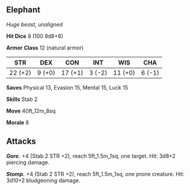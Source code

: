 ## Elephant

*Huge beast, unaligned*

**Hit Dice** 8 (100 8d8+8)

**Armor Class** 12 (natural armor)

| STR     | DEX     | CON     | INT     | WIS     | CHA     |
|---------|---------|---------|---------|---------|---------|
| 22 (+2) |  9 (+0) | 17 (+1) |  3 (-2) | 11 (+0) |  6 (-1) |

**Saves** Physical 13, Evasion 15, Mental 15, Luck 15

**Skills** Stab 2

**Move** 40ft_12m_8sq

**Morale** 8

## Attacks

***Gore.*** +4 (Stab 2 STR +2), reach 5ft_1.5m_1sq, one target. Hit: 3d8+2 piercing damage.

***Stomp.*** +4 (Stab 2 STR +2), reach 5ft_1.5m_1sq, one prone creature. Hit: 3d10+2 bludgeoning damage.

